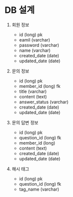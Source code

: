 # DB 설계

1. 회원 정보
   - id (long) pk
   - eamil (varchar) 
   - password (varchar)
   - name (varchar)
   - created_date (date)
   - updated_date (date)
   
2. 문의 정보
   - id (long) pk
   - member_id (long) fk
   - title (varchar)
   - content (text)
   - answer_status (varchar)
   - created_date (date)
   - updated_date (date)
    
3. 문의 답변 정보
   - id (long) pk
   - question_id (long) fk
   - member_id (long)
   - content (text)
   - created_date (date)
   - updated_date (date)
   
4. 해시 태그
   - id (long) pk
   - question_id (long) fk
   - tag_name (varchar) 
